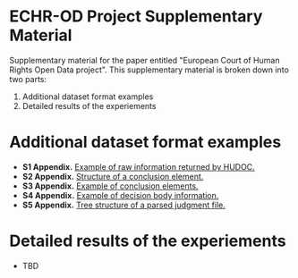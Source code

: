 # ECHR-OD Project Supplementary Material

Supplementary material for the paper entitled "European Court of Human Rights Open Data project".
This supplementary material is broken down into two parts:

1. Additional dataset format examples
2. Detailed results of the experiements

# Additional dataset format examples

- **S1 Appendix.** [Example of raw information returned by HUDOC.](appendix/S1_Appendix.json)
- **S2 Appendix.** [Structure of a conclusion element.](appendix/S2_Appendix.json)
- **S3 Appendix.** [Example of conclusion elements.](appendix/S3_Appendix.json)
- **S4 Appendix.** [Example of decision body information.](appendix/S4_Appendix.json)
- **S5 Appendix.** [Tree structure of a parsed judgment file.](appendix/S5_Appendix.json)

# Detailed results of the experiements

- TBD